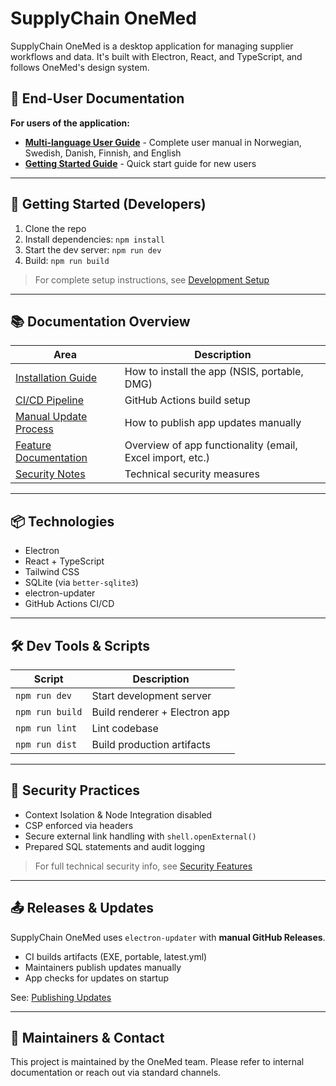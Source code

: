 # SupplyChain OneMed

SupplyChain OneMed is a desktop application for managing supplier workflows and data. It's built with Electron, React, and TypeScript, and follows OneMed's design system.

## 📖 End-User Documentation

**For users of the application:**

- **[Multi-language User Guide](docs/user-guide-multilang.md)** - Complete user manual in Norwegian, Swedish, Danish, Finnish, and English
- **[Getting Started Guide](docs/getting-started.md)** - Quick start guide for new users

---

## 🚀 Getting Started (Developers)

1. Clone the repo
2. Install dependencies: `npm install`
3. Start the dev server: `npm run dev`
4. Build: `npm run build`

> For complete setup instructions, see [Development Setup](docs/development/setup.md)

---

## 📚 Documentation Overview

| Area                                                             | Description                                               |
| ---------------------------------------------------------------- | --------------------------------------------------------- |
| [Installation Guide](docs/installation/end-user-installation.md) | How to install the app (NSIS, portable, DMG)              |
| [CI/CD Pipeline](docs/development/ci-cd-pipeline.md)             | GitHub Actions build setup                                |
| [Manual Update Process](docs/development/publishing-updates.md)  | How to publish app updates manually                       |
| [Feature Documentation](docs/features/README.md)                 | Overview of app functionality (email, Excel import, etc.) |
| [Security Notes](docs/features/security-features.md)             | Technical security measures                               |

---

## 📦 Technologies

- Electron
- React + TypeScript
- Tailwind CSS
- SQLite (via `better-sqlite3`)
- electron-updater
- GitHub Actions CI/CD

---

## 🛠️ Dev Tools & Scripts

| Script          | Description                   |
| --------------- | ----------------------------- |
| `npm run dev`   | Start development server      |
| `npm run build` | Build renderer + Electron app |
| `npm run lint`  | Lint codebase                 |
| `npm run dist`  | Build production artifacts    |

---

## 🔐 Security Practices

- Context Isolation & Node Integration disabled
- CSP enforced via headers
- Secure external link handling with `shell.openExternal()`
- Prepared SQL statements and audit logging

> For full technical security info, see [Security Features](docs/features/security-features.md)

---

## 📤 Releases & Updates

SupplyChain OneMed uses `electron-updater` with **manual GitHub Releases**.

- CI builds artifacts (EXE, portable, latest.yml)
- Maintainers publish updates manually
- App checks for updates on startup

See: [Publishing Updates](docs/development/publishing-updates.md)

---

## 👥 Maintainers & Contact

This project is maintained by the OneMed team. Please refer to internal documentation or reach out via standard channels.
